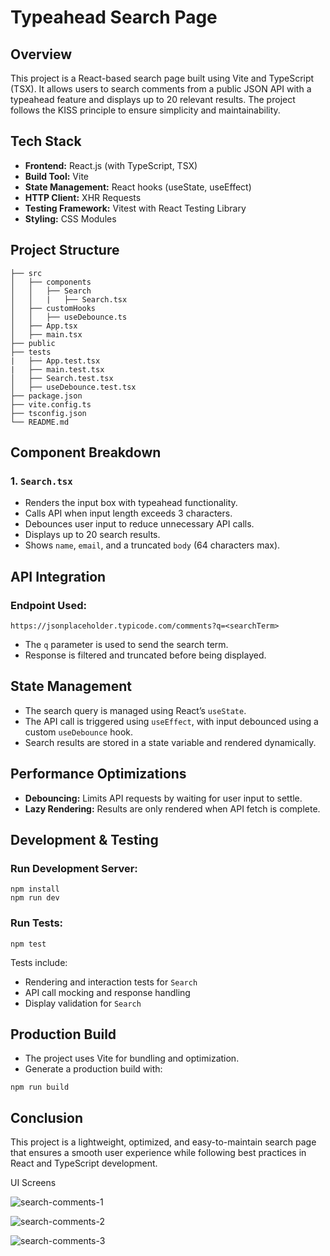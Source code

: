 # Typeahead Search Page

## Overview
This project is a React-based search page built using Vite and TypeScript (TSX). It allows users to search comments from a public JSON API with a typeahead feature and displays up to 20 relevant results. The project follows the KISS principle to ensure simplicity and maintainability.

## Tech Stack
- **Frontend:** React.js (with TypeScript, TSX)
- **Build Tool:** Vite
- **State Management:** React hooks (useState, useEffect)
- **HTTP Client:** XHR Requests
- **Testing Framework:** Vitest with React Testing Library
- **Styling:** CSS Modules

## Project Structure
```
├── src
│   ├── components
│   │   ├── Search
│   │   |   ├── Search.tsx
│   ├── customHooks
│   │   ├── useDebounce.ts
│   ├── App.tsx
│   ├── main.tsx
├── public
├── tests
|   ├── App.test.tsx
|   ├── main.test.tsx
│   ├── Search.test.tsx
│   ├── useDebounce.test.tsx
├── package.json
├── vite.config.ts
├── tsconfig.json
└── README.md
```

## Component Breakdown
### 1. `Search.tsx`
- Renders the input box with typeahead functionality.
- Calls API when input length exceeds 3 characters.
- Debounces user input to reduce unnecessary API calls.
- Displays up to 20 search results.
- Shows `name`, `email`, and a truncated `body` (64 characters max).

## API Integration
### Endpoint Used:
`https://jsonplaceholder.typicode.com/comments?q=<searchTerm>`
- The `q` parameter is used to send the search term.
- Response is filtered and truncated before being displayed.

## State Management
- The search query is managed using React’s `useState`.
- The API call is triggered using `useEffect`, with input debounced using a custom `useDebounce` hook.
- Search results are stored in a state variable and rendered dynamically.

## Performance Optimizations
- **Debouncing:** Limits API requests by waiting for user input to settle.
- **Lazy Rendering:** Results are only rendered when API fetch is complete.

## Development & Testing
### Run Development Server:
```
npm install
npm run dev
```

### Run Tests:
```
npm test
```
Tests include:
- Rendering and interaction tests for `Search`
- API call mocking and response handling
- Display validation for `Search`

## Production Build
- The project uses Vite for bundling and optimization.
- Generate a production build with:
```
npm run build
```

## Conclusion
This project is a lightweight, optimized, and easy-to-maintain search page that ensures a smooth user experience while following best practices in React and TypeScript development.

UI Screens

![search-comments-1](https://github.com/user-attachments/assets/ebc71077-0d37-42a3-9de4-221042710b54)

![search-comments-2](https://github.com/user-attachments/assets/f994878c-e4c1-452f-9ec0-f4e2ad300464)

![search-comments-3](https://github.com/user-attachments/assets/6447ad64-e8a2-4768-994f-d50a68ba25cc)





